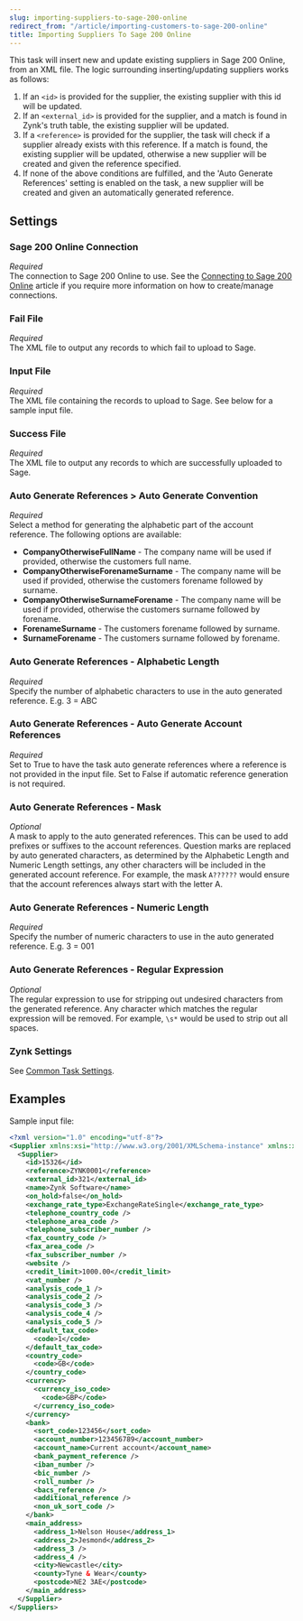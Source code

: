```yaml
---
slug: importing-suppliers-to-sage-200-online
redirect_from: "/article/importing-customers-to-sage-200-online"
title: Importing Suppliers To Sage 200 Online
---
```

 This task will insert new and update existing suppliers in Sage 200 Online, from an XML file. The logic surrounding inserting/updating suppliers works as follows:

 1. If an `<id>` is provided for the supplier, the existing supplier with this id will be updated.
 2. If an `<external_id>` is provided for the supplier, and a match is found in Zynk's truth table, the existing supplier will be updated.
 3. If a `<reference>` is provided for the supplier, the task will check if a supplier already exists with this reference. If a match is found, the existing supplier will be updated, otherwise a new supplier will be created and given the reference specified.
 4. If none of the above conditions are fulfilled, and the 'Auto Generate References' setting is enabled on the task, a new supplier will be created and given an automatically generated reference.

## Settings
### Sage 200 Online Connection
_Required_  
The connection to Sage 200 Online to use. See the [Connecting to Sage 200 Online](connecting-to-sage-200-online) article if you require more information on how to create/manage connections.

### Fail File
_Required_  
 The XML file to output any records to which fail to upload to Sage.

### Input File
_Required_  
The XML file containing the records to upload to Sage. See below for a sample input file.

### Success File
_Required_  
The XML file to output any records to which are successfully uploaded to Sage.

### Auto Generate References > Auto Generate Convention
_Required_  
Select a method for generating the alphabetic part of the account reference. The following options are available:

* __CompanyOtherwiseFullName__ - The company name will be used if provided, otherwise the customers full name.
* __CompanyOtherwiseForenameSurname__ - The company name will be used if provided, otherwise the customers forename followed by surname.
* __CompanyOtherwiseSurnameForename__ - The company name will be used if provided, otherwise the customers surname followed by forename.
* __ForenameSurname__ - The customers forename followed by surname.
* __SurnameForename__ - The customers surname followed by forename. 

### Auto Generate References - Alphabetic Length
_Required_  
Specify the number of alphabetic characters to use in the auto generated reference. E.g. 3 = ABC 

### Auto Generate References - Auto Generate Account References 
_Required_  
Set to True to have the task auto generate references where a reference is not provided in the input file. Set to False if automatic reference generation is not required. 

### Auto Generate References - Mask 
_Optional_  
A mask to apply to the auto generated references. This can be used to add prefixes or suffixes to the account references. Question marks are replaced by auto generated characters, as determined by the Alphabetic Length and Numeric Length settings, any other characters will be included in the generated account reference. For example, the mask `A??????` would ensure that the account references always start with the letter A.

### Auto Generate References - Numeric Length 
_Required_  
Specify the number of numeric characters to use in the auto generated reference. E.g. 3 = 001 

### Auto Generate References - Regular Expression 
_Optional_  
The regular expression to use for stripping out undesired characters from the generated reference. Any character which matches the regular expression will be removed. For example, `\s*` would be used to strip out all spaces. 

### Zynk Settings
See [Common Task Settings](common-task-settings).

## Examples
Sample input file:
```xml
<?xml version="1.0" encoding="utf-8"?>
<Supplier xmlns:xsi="http://www.w3.org/2001/XMLSchema-instance" xmlns:xsd="http://www.w3.org/2001/XMLSchema">
  <Supplier>
    <id>15326</id>
    <reference>ZYNK0001</reference>
    <external_id>321</external_id>
    <name>Zynk Software</name>
    <on_hold>false</on_hold>
    <exchange_rate_type>ExchangeRateSingle</exchange_rate_type>
    <telephone_country_code />
    <telephone_area_code />
    <telephone_subscriber_number />
    <fax_country_code />
    <fax_area_code />
    <fax_subscriber_number />
    <website />
    <credit_limit>1000.00</credit_limit>
    <vat_number />
    <analysis_code_1 />
    <analysis_code_2 />
    <analysis_code_3 />
    <analysis_code_4 />
    <analysis_code_5 />
    <default_tax_code>
      <code>1</code>
    </default_tax_code>
    <country_code>
      <code>GB</code>
    </country_code>
    <currency>
      <currency_iso_code>
        <code>GBP</code>
      </currency_iso_code>
    </currency>
    <bank>
      <sort_code>123456</sort_code>
      <account_number>123456789</account_number>
      <account_name>Current account</account_name>
      <bank_payment_reference />
      <iban_number />
      <bic_number />
      <roll_number />
      <bacs_reference />
      <additional_reference />
      <non_uk_sort_code />
    </bank>
    <main_address>
      <address_1>Nelson House</address_1>
      <address_2>Jesmond</address_2>
      <address_3 />
      <address_4 />
      <city>Newcastle</city>
      <county>Tyne & Wear</county>
      <postcode>NE2 3AE</postcode>
    </main_address>
  </Supplier>
</Suppliers>
```
